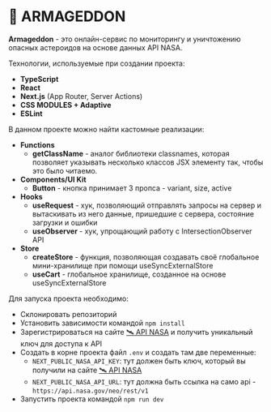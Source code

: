 # 🌠 ARMAGEDDON

**Armageddon** - это  онлайн-сервис по мониторингу и уничтожению опасных астероидов на основе данных API NASA.

Технологии, используемые при создании проекта:
+ **TypeScript**
+ **React**
+ **Next.js** (App Router, Server Actions)
+ **CSS MODULES + Adaptive**
+ **ESLint**

В данном проекте можно найти кастомные реализации:
+ **Functions**
  + **getClassName** - аналог библиотеки classnames, которая позволяет указывать несколько классов JSX элементу так, чтобы это было читаемо.
+ **Components/UI Kit**
  + **Button** - кнопка принимает 3 пропса - variant, size, active
+ **Hooks**
  + **useRequest** - хук, позволяющий отправлять запросы на сервер и вытаскивать из него данные, пришедшие с сервера, состояние загрузки и ошибки
  + **useObserver** - хук, упрощающий работу с IntersectionObserver API
+ **Store**
  + **createStore** - функция, позволяющая создавать своё глобальное мини-хранилище при помощи useSyncExternalStore
  + **useCart** - глобальное хранилище, созданное на основе useSyncExternalStore

Для запуска проекта необходимо:
+ Склонировать репозиторий
+ Установить зависимости командой `npm install`
+ Зарегистрироваться на сайте [🛰 API NASA](https://api.nasa.gov/) и получить уникальный ключ для доступа к API
+ Создать в корне проекта файл `.env` и создать там две переменные:
  + `NEXT_PUBLIC_NASA_API_KEY`: тут должен быть ключ, который вы получили на сайте [🛰 API NASA](https://api.nasa.gov/)
  + `NEXT_PUBLIC_NASA_API_URL`: тут должна быть ссылка на само api - `https://api.nasa.gov/neo/rest/v1`
+ Запустить проекта командой `npm run dev`